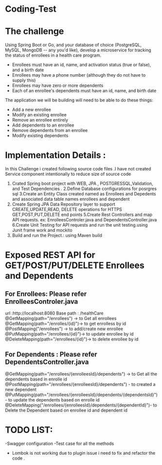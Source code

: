 # Coding-Test

# The challenge

Using Spring Boot or Go, and your database of choice (PostgreSQL, MySQL, MongoDB -- any you'd like), develop a microservice for tracking the status of enrollees in a health care program.
- Enrollees must have an id, name, and activation status (true or false), and a birth date
- Enrollees may have a phone number (although they do not have to supply this)
- Enrollees may have zero or more dependents
- Each of an enrollee's dependents must have an id, name, and birth date

The application we will be building will need to be able to do these things:
- Add a new enrollee
- Modify an existing enrollee
- Remove an enrollee entirely
- Add dependents to an enrollee
- Remove dependents from an enrollee
- Modify existing dependents

Implementation Details :
=====================
In this Challenge i created following source code files .I have not created Service component intentionally to reduce size of source code  

1. Crated Spring boot project  with WEB, JPA , POSTGRESSQL,Validation, and Test Dependencies .
2.Define Database configurations for posrgres sql
3.Create an Entity Class created named as Enrollees and Depedents and associated data table names enrollees and dependent 
4. Create Spring  JPA Data Repository layer to support CREATE,UPDATE,READ, DELETE operations for HTTPS GET,POST,PUT,DELETE end points
5.Create Rest Controllers and map API requests.
ex: EnrolleesControler.java and
    DependentsController.java
6.Create Unit Testing for API requests and run the unit testing.using Junit frame work and mockito
7. Build and run the Project.: using Maven build 

Exposed REST API for GET/POST/PUT/DELETE Enrollees and Dependents
==================================================================

For Enrollees: Please refer EnrolleesControler.java 
----------------------------------------------
url :http://localhost:8080
Base path : /healthCare
@GetMapping(path="/enrollees") -> to Get all enrollees
@GetMapping(path="/enrolles/{id}")-> to get enrolless by id
@PostMapping("/enrollees") -> to add/create new enrollee
@PutMapping(path="/enrollees/{id}")-> to update enrollee by id 
@DeleteMapping(path="/enrollees/{id}")-> to delete enrollee by id

For Dependents : Please refer DependentsController.java
--------------------------------------------------------
@GetMapping(path="/enrollees/{enrolleesId}/dependents") -> to Get all the dependents based in enrolle id 
@PostMapping(path="/enrollees/{enrolleesId}/dependents") - to created a new dependent
@PutMapping(path="/enrollees/{enrolleesId}/dependents/{dependentsId}") - to update the dependents based on enrolle id
@DeleteMapping("/enrollees/{enrolleesId}/dependents/{dependentId}")- to Delete the Dependent based on enrollee id and dependent id

TODO LIST:
=============
-Swagger configuration 
-Test case for all the methods
- Lombok is not working due to plugin issue i need to fix and refactor the code .

